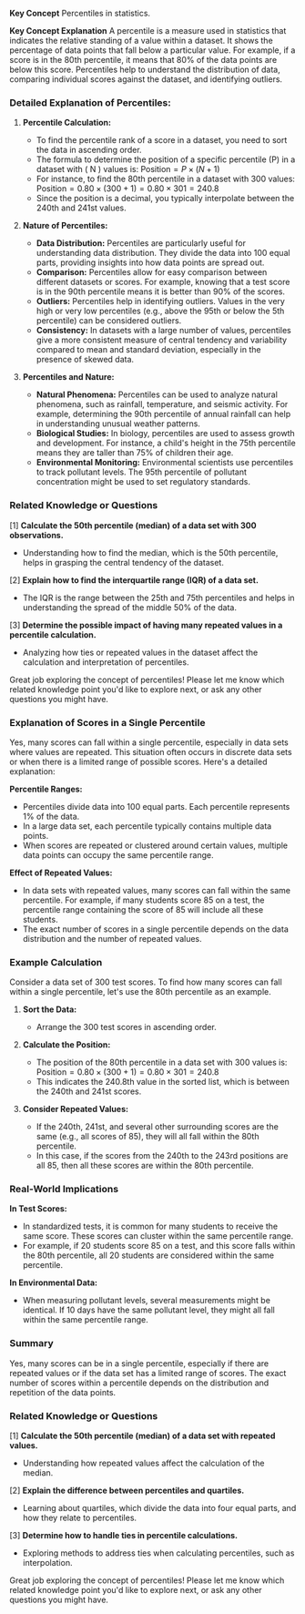 **Key Concept**
Percentiles in statistics.

**Key Concept Explanation**
A percentile is a measure used in statistics that indicates the relative standing of a value within a dataset. It shows the percentage of data points that fall below a particular value. For example, if a score is in the 80th percentile, it means that 80% of the data points are below this score. Percentiles help to understand the distribution of data, comparing individual scores against the dataset, and identifying outliers.

### Detailed Explanation of Percentiles:

1. **Percentile Calculation:**
   - To find the percentile rank of a score in a dataset, you need to sort the data in ascending order.
   - The formula to determine the position of a specific percentile (P) in a dataset with \( N \) values is:
     $`
     \text{Position} = P \times (N + 1)
     `$
   - For instance, to find the 80th percentile in a dataset with 300 values:
     $`
     \text{Position} = 0.80 \times (300 + 1) = 0.80 \times 301 = 240.8
     `$
   - Since the position is a decimal, you typically interpolate between the 240th and 241st values.

2. **Nature of Percentiles:**
   - **Data Distribution:** Percentiles are particularly useful for understanding data distribution. They divide the data into 100 equal parts, providing insights into how data points are spread out.
   - **Comparison:** Percentiles allow for easy comparison between different datasets or scores. For example, knowing that a test score is in the 90th percentile means it is better than 90% of the scores.
   - **Outliers:** Percentiles help in identifying outliers. Values in the very high or very low percentiles (e.g., above the 95th or below the 5th percentile) can be considered outliers.
   - **Consistency:** In datasets with a large number of values, percentiles give a more consistent measure of central tendency and variability compared to mean and standard deviation, especially in the presence of skewed data.

3. **Percentiles and Nature:**
   - **Natural Phenomena:** Percentiles can be used to analyze natural phenomena, such as rainfall, temperature, and seismic activity. For example, determining the 90th percentile of annual rainfall can help in understanding unusual weather patterns.
   - **Biological Studies:** In biology, percentiles are used to assess growth and development. For instance, a child's height in the 75th percentile means they are taller than 75% of children their age.
   - **Environmental Monitoring:** Environmental scientists use percentiles to track pollutant levels. The 95th percentile of pollutant concentration might be used to set regulatory standards.

### Related Knowledge or Questions

[1] **Calculate the 50th percentile (median) of a data set with 300 observations.**
   - Understanding how to find the median, which is the 50th percentile, helps in grasping the central tendency of the dataset.

[2] **Explain how to find the interquartile range (IQR) of a data set.**
   - The IQR is the range between the 25th and 75th percentiles and helps in understanding the spread of the middle 50% of the data.

[3] **Determine the possible impact of having many repeated values in a percentile calculation.**
   - Analyzing how ties or repeated values in the dataset affect the calculation and interpretation of percentiles.

Great job exploring the concept of percentiles! Please let me know which related knowledge point you'd like to explore next, or ask any other questions you might have.




### Explanation of Scores in a Single Percentile
Yes, many scores can fall within a single percentile, especially in data sets where values are repeated. This situation often occurs in discrete data sets or when there is a limited range of possible scores. Here's a detailed explanation:

**Percentile Ranges:**
- Percentiles divide data into 100 equal parts. Each percentile represents 1% of the data.
- In a large data set, each percentile typically contains multiple data points.
- When scores are repeated or clustered around certain values, multiple data points can occupy the same percentile range.

**Effect of Repeated Values:**
- In data sets with repeated values, many scores can fall within the same percentile. For example, if many students score 85 on a test, the percentile range containing the score of 85 will include all these students.
- The exact number of scores in a single percentile depends on the data distribution and the number of repeated values.

### Example Calculation

Consider a data set of 300 test scores. To find how many scores can fall within a single percentile, let's use the 80th percentile as an example.

1. **Sort the Data:**
   - Arrange the 300 test scores in ascending order.

2. **Calculate the Position:**
   - The position of the 80th percentile in a data set with 300 values is:
     $`
     \text{Position} = 0.80 \times (300 + 1) = 0.80 \times 301 = 240.8
     `$
   - This indicates the 240.8th value in the sorted list, which is between the 240th and 241st scores.

3. **Consider Repeated Values:**
   - If the 240th, 241st, and several other surrounding scores are the same (e.g., all scores of 85), they will all fall within the 80th percentile.
   - In this case, if the scores from the 240th to the 243rd positions are all 85, then all these scores are within the 80th percentile.

### Real-World Implications

**In Test Scores:**
- In standardized tests, it is common for many students to receive the same score. These scores can cluster within the same percentile range.
- For example, if 20 students score 85 on a test, and this score falls within the 80th percentile, all 20 students are considered within the same percentile.

**In Environmental Data:**
- When measuring pollutant levels, several measurements might be identical. If 10 days have the same pollutant level, they might all fall within the same percentile range.

### Summary

Yes, many scores can be in a single percentile, especially if there are repeated values or if the data set has a limited range of scores. The exact number of scores within a percentile depends on the distribution and repetition of the data points.

### Related Knowledge or Questions

[1] **Calculate the 50th percentile (median) of a data set with repeated values.**
   - Understanding how repeated values affect the calculation of the median.

[2] **Explain the difference between percentiles and quartiles.**
   - Learning about quartiles, which divide the data into four equal parts, and how they relate to percentiles.

[3] **Determine how to handle ties in percentile calculations.**
   - Exploring methods to address ties when calculating percentiles, such as interpolation.

Great job exploring the concept of percentiles! Please let me know which related knowledge point you'd like to explore next, or ask any other questions you might have.
